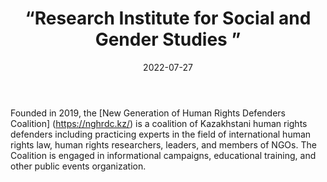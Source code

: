 ﻿---
countries: ["Kazakhstan"]
category: [“Local NGO"]
tags: [“general NGO”, “human rights”, “education”]
dates: [2019-2022]
data_type: [“qualitative”, “news”, “discourse”] 
title: [“Research Institute for Social and Gender Studies ”]
date: [2022-07-27]
language: [“Russian”]
description: [New Generation of Human Rights Defenders is a coalition of Kazakhstani human rights defenders including practicing experts in the field of international human rights law, human rights researchers, leaders, and members of NGOs.]
---

Founded in 2019, the [New Generation of Human Rights Defenders Coalition] (https://nghrdc.kz/) is a coalition of Kazakhstani human rights defenders including practicing experts in the field of international human rights law, human rights researchers, leaders, and members of NGOs. The Coalition is engaged in informational campaigns, educational training, and other public events organization. 
